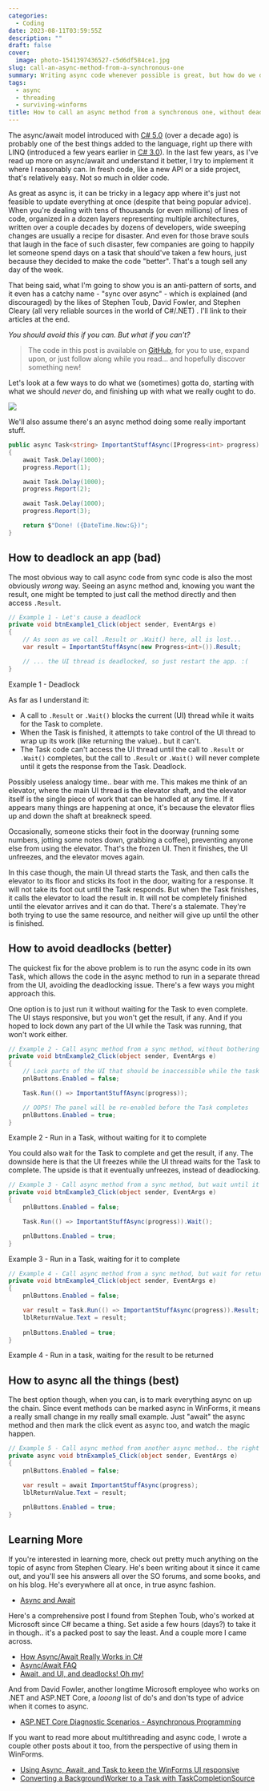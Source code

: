 ```yaml
---
categories:
  - Coding
date: 2023-08-11T03:59:55Z
description: ""
draft: false
cover:
  image: photo-1541397436527-c5d6df584ce1.jpg
slug: call-an-async-method-from-a-synchronous-one
summary: Writing async code whenever possible is great, but how do we do it when we're stuck with legacy (and very synchronous) code?
tags:
  - async
  - threading
  - surviving-winforms
title: How to call an async method from a synchronous one, without deadlocking
---
```

The async/await model introduced with [C# 5.0](https://learn.microsoft.com/en-us/dotnet/csharp/whats-new/csharp-version-history#c-version-50) (over a decade ago) is probably one of the best things added to the language, right up there with LINQ (introduced a few years earlier in [C# 3.0](https://learn.microsoft.com/en-us/dotnet/csharp/whats-new/csharp-version-history#c-version-30)). In the last few years, as I've read up more on async/await and understand it better, I try to implement it where I reasonably can. In fresh code, like a new API or a side project, that's relatively easy. Not so much in older code.

As great as async is, it can be tricky in a legacy app where it's just not feasible to update everything at once (despite that being popular advice). When you're dealing with tens of thousands (or even millions) of lines of code, organized in a dozen layers representing multiple architectures, written over a couple decades by dozens of developers, wide sweeping changes are usually a recipe for disaster. And even for those brave souls that laugh in the face of such disaster, few companies are going to happily let someone spend days on a task that should've taken a few hours, just because they decided to make the code "better". That's a tough sell any day of the week.

That being said, what I'm going to show you is an anti-pattern of sorts, and it even has a catchy name - "sync over async" - which is explained (and discouraged) by the likes of Stephen Toub, David Fowler, and Stephen Cleary (all very reliable sources in the world of C#/.NET) . I'll link to their articles at the end.

_You should avoid this if you can. But what if you can't?_

> The code in this post is available on [GitHub](https://github.com/grantwinney/SurvivingWinForms/tree/master/Threading/CallingAsyncMethodFromSynchronousCode), for you to use, expand upon, or just follow along while you read... and hopefully discover something new!

Let's look at a few ways to do what we (sometimes) gotta do, starting with what we should _never_ do, and finishing up with what we really ought to do.

![](image-11.png)

We'll also assume there's an async method doing some really important stuff.

```csharp
public async Task<string> ImportantStuffAsync(IProgress<int> progress)
{
    await Task.Delay(1000);
    progress.Report(1);

    await Task.Delay(1000);
    progress.Report(2);

    await Task.Delay(1000);
    progress.Report(3);

    return $"Done! ({DateTime.Now:G})";
}
```

## How to deadlock an app (bad)

The most obvious way to call async code from sync code is also the most obviously _wrong_ way. Seeing an async method and, knowing you want the result, one might be tempted to just call the method directly and then access `.Result`.

```csharp
// Example 1 - Let's cause a deadlock
private void btnExample1_Click(object sender, EventArgs e)
{
    // As soon as we call .Result or .Wait() here, all is lost...
    var result = ImportantStuffAsync(new Progress<int>()).Result;

    // ... the UI thread is deadlocked, so just restart the app. :(
}
```

Example 1 - Deadlock

As far as I understand it:

- A call to `.Result` or `.Wait()` blocks the current (UI) thread while it waits for the Task to complete.
- When the Task is finished, it attempts to take control of the UI thread to wrap up its work (like returning the value).. but it can't.
- The Task code can't access the UI thread until the call to `.Result` or `.Wait()` completes, but the call to `.Result` or `.Wait()` will never complete until it gets the response from the Task. Deadlock.

Possibly useless analogy time.. bear with me. This makes me think of an elevator, where the main UI thread is the elevator shaft, and the elevator itself is the single piece of work that can be handled at any time. If it appears many things are happening at once, it's because the elevator flies up and down the shaft at breakneck speed.

Occasionally, someone sticks their foot in the doorway (running some numbers, jotting some notes down, grabbing a coffee), preventing anyone else from using the elevator. That's the frozen UI. Then it finishes, the UI unfreezes, and the elevator moves again.

In this case though, the main UI thread starts the Task, and then calls the elevator to its floor and sticks its foot in the door, waiting for a response. It will not take its foot out until the Task responds. But when the Task finishes, it calls the elevator to load the result in. It will not be completely finished until the elevator arrives and it can do that. There's a stalemate. They're both trying to use the same resource, and neither will give up until the other is finished.

## How to avoid deadlocks (better)

The quickest fix for the above problem is to run the async code in its own Task, which allows the code in the async method to run in a separate thread from the UI, avoiding the deadlocking issue. There's a few ways you might approach this.

One option is to just run it without waiting for the Task to even complete. The UI stays responsive, but you won't get the result, if any. And if you hoped to lock down any part of the UI while the Task was running, that won't work either.

```csharp
// Example 2 - Call async method from a sync method, without bothering to wait
private void btnExample2_Click(object sender, EventArgs e)
{
    // Lock parts of the UI that should be inaccessible while the task runs
    pnlButtons.Enabled = false;

    Task.Run(() => ImportantStuffAsync(progress));

    // OOPS! The panel will be re-enabled before the Task completes
    pnlButtons.Enabled = true;
}
```

Example 2 - Run in a Task, without waiting for it to complete

You could also wait for the Task to complete and get the result, if any. The downside here is that the UI freezes while the UI thread waits for the Task to complete. The upside is that it eventually unfreezes, instead of deadlocking.

```csharp
// Example 3 - Call async method from a sync method, but wait until it completes (freezes UI)
private void btnExample3_Click(object sender, EventArgs e)
{
    pnlButtons.Enabled = false;

    Task.Run(() => ImportantStuffAsync(progress)).Wait();

    pnlButtons.Enabled = true;
}
```

Example 3 - Run in a Task, waiting for it to complete

```csharp
// Example 4 - Call async method from a sync method, but wait for return value
private void btnExample4_Click(object sender, EventArgs e)
{
    pnlButtons.Enabled = false;

    var result = Task.Run(() => ImportantStuffAsync(progress)).Result;
    lblReturnValue.Text = result;
    
    pnlButtons.Enabled = true;
}
```

Example 4 - Run in a task, waiting for the result to be returned

## How to async all the things (best)

The best option though, when you can, is to mark everything async on up the chain. Since event methods can be marked async in WinForms, it means a really small change in my really small example. Just "await" the async method and then mark the click event as async too, and watch the magic happen.

```csharp
// Example 5 - Call async method from another async method.. the right way
private async void btnExample5_Click(object sender, EventArgs e)
{
    pnlButtons.Enabled = false;

    var result = await ImportantStuffAsync(progress);
    lblReturnValue.Text = result;
    
    pnlButtons.Enabled = true;
}
```

## Learning More

If you're interested in learning more, check out pretty much anything on the topic of async from Stephen Cleary. He's been writing about it since it came out, and you'll see his answers all over the SO forums, and some books, and on his blog. He's everywhere all at once, in true async fashion.

- [Async and Await](https://blog.stephencleary.com/2012/02/async-and-await.html)

Here's a comprehensive post I found from Stephen Toub, who's worked at Microsoft since C# became a thing. Set aside a few hours (days?) to take it in though.. it's a packed post to say the least. And a couple more I came across.

- [How Async/Await Really Works in C#](https://devblogs.microsoft.com/dotnet/how-async-await-really-works)
- [Async/Await FAQ](https://devblogs.microsoft.com/pfxteam/asyncawait-faq)
- [Await, and UI, and deadlocks! Oh my!](https://devblogs.microsoft.com/pfxteam/await-and-ui-and-deadlocks-oh-my)

And from David Fowler, another longtime Microsoft employee who works on .NET and ASP.NET Core, a _looong_ list of do's and don'ts type of advice when it comes to async.

- [ASP.NET Core Diagnostic Scenarios - Asynchronous Programming](https://github.com/davidfowl/AspNetCoreDiagnosticScenarios/blob/master/AsyncGuidance.md)

If you want to read more about multithreading and async code, I wrote a couple other posts about it too, from the perspective of using them in WinForms.

- [Using Async, Await, and Task to keep the WinForms UI responsive](https://grantwinney.com/using-async-await-and-task-to-keep-the-winforms-ui-more-responsive/)
- [Converting a BackgroundWorker to a Task with TaskCompletionSource](https://grantwinney.com/convert-backgroundworker-to-task-with-taskcompletionsource/)
